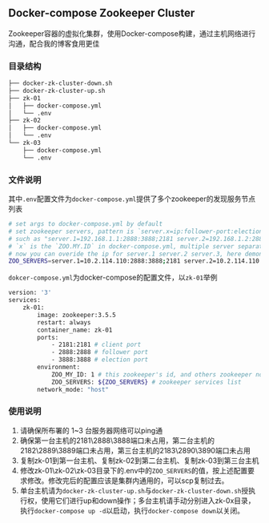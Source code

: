 ## Docker-compose Zookeeper Cluster

Zookeeper容器的虚拟化集群，使用Docker-compose构建，通过主机网络进行沟通，配合我的博客食用更佳

### 目录结构

```bash
├── docker-zk-cluster-down.sh
├── docker-zk-cluster-up.sh
├── zk-01
│   ├── docker-compose.yml
│   └── .env
├── zk-02
│   ├── docker-compose.yml
│   └── .env
└── zk-03
    ├── docker-compose.yml
    └── .env
```

### 文件说明

其中`.env`配置文件为`docker-compose.yml`提供了多个zookeeper的发现服务节点列表

```bash
# set args to docker-compose.yml by default
# set zookeeper servers, pattern is `server.x=ip:follower-port:election-port;client:port`,
# such as "server.1=192.168.1.1:2888:3888;2181 server.2=192.168.1.2:2888:3888;2181", 
# `x` is the `ZOO.MY.ID` in docker-compose.yml, multiple server separator by white space.
# now you can overide the ip for server.1 server.2 server.3, here demonstrate in one machine so ip same.
ZOO_SERVERS=server.1=10.2.114.110:2888:3888;2181 server.2=10.2.114.110:2889:3889;2182 server.3=10.2.114.110:2890:3890;2183
```

`dokcer-compose.yml`为docker-compose的配置文件，以`zk-01`举例

```bash
version: '3'
services:
    zk-01:
        image: zookeeper:3.5.5
        restart: always
        container_name: zk-01
        ports:
            - 2181:2181 # client port
            - 2888:2888 # follower port
            - 3888:3888 # election port
        environment:
            ZOO_MY_ID: 1 # this zookeeper's id, and others zookeeper node distinguishing
            ZOO_SERVERS: ${ZOO_SERVERS} # zookeeper services list
        network_mode: "host"
```

### 使用说明

1. 请确保所布署的 1~3 台服务器网络可以ping通
2. 确保第一台主机的2181\2888\3888端口未占用，第二台主机的2182\2889\3889端口未占用，第三台主机的2183\2890\3890端口未占用
3. 复制zk-01到第一台主机、复制zk-02到第二台主机、复制zk-03到第三台主机
4. 修改zk-01\zk-02\zk-03目录下的.env中的`ZOO_SERVERS`的值，按上述配置要求修改。修改完后的配置应该是集群内通用的，可以scp复制过去。
5. 单台主机请为`docker-zk-cluster-up.sh`与`docker-zk-cluster-down.sh`授执行权，使用它们进行up和down操作；多台主机请手动分别进入zk-0x目录，执行`docker-compose up -d`以启动，执行`docker-compose down`以关闭。
